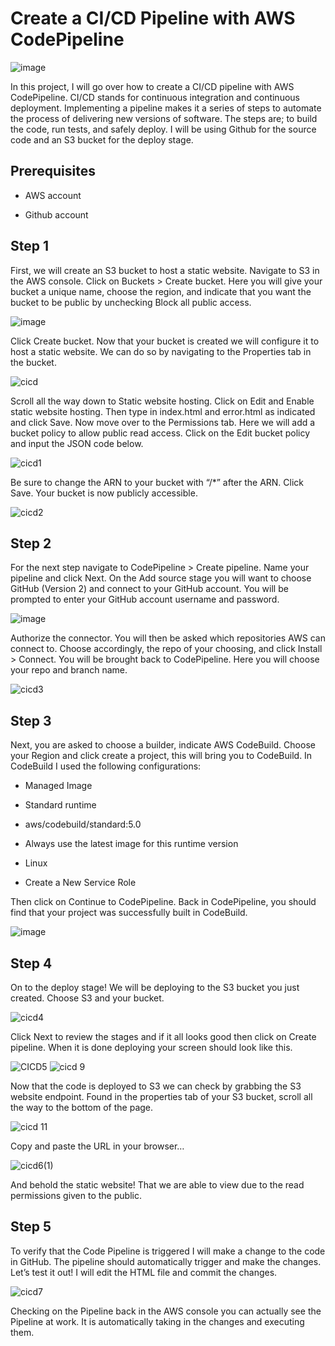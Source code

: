 # Create a CI/CD Pipeline with AWS CodePipeline

![image](https://user-images.githubusercontent.com/115881685/212470830-e7195a87-06fe-4881-aa01-bc458052b964.png)

In this project, I will go over how to create a CI/CD pipeline with AWS CodePipeline. CI/CD stands for continuous integration and continuous deployment. Implementing a pipeline makes it a series of steps to automate the process of delivering new versions of software. The steps are; to build the code, run tests, and safely deploy. I will be using Github for the source code and an S3 bucket for the deploy stage.


## Prerequisites

* AWS account

* Github account

## Step 1


First, we will create an S3 bucket to host a static website. Navigate to S3 in the AWS console. Click on Buckets > Create bucket. Here you will give your bucket a unique name, choose the region, and indicate that you want the bucket to be public by unchecking Block all public access.

![image](https://user-images.githubusercontent.com/115881685/212471095-b362bbc3-8605-44b2-8093-55ea5731f349.png)

Click Create bucket. Now that your bucket is created we will configure it to host a static website. We can do so by navigating to the Properties tab in the bucket.

![cicd](https://user-images.githubusercontent.com/115881685/212471263-4f5f437e-9a96-4234-a5a5-5eba389bd857.png)


Scroll all the way down to Static website hosting. Click on Edit and Enable static website hosting. Then type in index.html and error.html as indicated and click Save. Now move over to the Permissions tab. Here we will add a bucket policy to allow public read access. Click on the Edit bucket policy and input the JSON code below.

![cicd1](https://user-images.githubusercontent.com/115881685/212471277-6eff55f4-7d56-448c-bfdc-e9ecf4e5b96f.png)

Be sure to change the ARN to your bucket with “/*” after the ARN. Click Save. Your bucket is now publicly accessible.

![cicd2](https://user-images.githubusercontent.com/115881685/212471313-de570c80-13af-4c30-a717-1c800eb27623.png)

## Step 2

For the next step navigate to CodePipeline > Create pipeline. Name your pipeline and click Next. On the Add source stage you will want to choose GitHub (Version 2) and connect to your GitHub account. You will be prompted to enter your GitHub account username and password.

![image](https://user-images.githubusercontent.com/115881685/212471363-e7da7008-1ecd-423b-9504-8a3a1a4a6fbe.png)

Authorize the connector. You will then be asked which repositories AWS can connect to. Choose accordingly, the repo of your choosing, and click Install > Connect. You will be brought back to CodePipeline. Here you will choose your repo and branch name.

![cicd3](https://user-images.githubusercontent.com/115881685/212471413-ae6584e7-5536-4e6d-87f1-aaaafe43da0f.png)

## Step 3


Next, you are asked to choose a builder, indicate AWS CodeBuild. Choose your Region and click create a project, this will bring you to CodeBuild. In CodeBuild I used the following configurations:

* Managed Image

* Standard runtime

* aws/codebuild/standard:5.0

* Always use the latest image for this runtime version

* Linux

* Create a New Service Role

Then click on Continue to CodePipeline. Back in CodePipeline, you should find that your project was successfully built in CodeBuild.

![image](https://user-images.githubusercontent.com/115881685/212471621-a3eee7ad-e2fb-483d-b291-55007b7cf5c0.png)

## Step 4
On to the deploy stage! We will be deploying to the S3 bucket you just created. Choose S3 and your bucket.

![cicd4](https://user-images.githubusercontent.com/115881685/212471660-002b8585-8ec6-455c-83a3-56111fb2d4aa.png)

Click Next to review the stages and if it all looks good then click on Create pipeline. When it is done deploying your screen should look like this.

![CICD5](https://user-images.githubusercontent.com/115881685/212471680-88e93e27-da1b-40fe-9889-7d2d9bb45a3e.png)
![cicd 9](https://user-images.githubusercontent.com/115881685/212471720-9e132fc7-12fc-4968-bde7-11e9d3e706a3.png)

Now that the code is deployed to S3 we can check by grabbing the S3 website endpoint. Found in the properties tab of your S3 bucket, scroll all the way to the bottom of the page.

![cicd 11](https://user-images.githubusercontent.com/115881685/212471749-4505b851-ca9b-4c0d-8a26-db0d8161d1f6.png)

Copy and paste the URL in your browser…

![cicd6(1)](https://user-images.githubusercontent.com/115881685/212471777-a3392e35-2a39-469a-aac9-bd6bd7e13970.png)

And behold the static website! That we are able to view due to the read permissions given to the public.

## Step 5
To verify that the Code Pipeline is triggered I will make a change to the code in GitHub. The pipeline should automatically trigger and make the changes. Let’s test it out! I will edit the HTML file and commit the changes.

![cicd7](https://user-images.githubusercontent.com/115881685/212471827-791ce9ee-440e-48a0-8b56-38f14f9b5ffb.png)

Checking on the Pipeline back in the AWS console you can actually see the Pipeline at work. It is automatically taking in the changes and executing them.




























